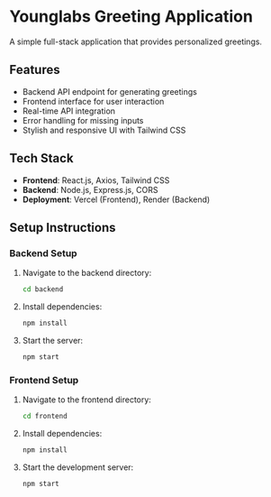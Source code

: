 # Younglabs Greeting Application

A simple full-stack application that provides personalized greetings.

## Features

- Backend API endpoint for generating greetings
- Frontend interface for user interaction
- Real-time API integration
- Error handling for missing inputs
- Stylish and responsive UI with Tailwind CSS

## Tech Stack

- **Frontend**: React.js, Axios, Tailwind CSS
- **Backend**: Node.js, Express.js, CORS
- **Deployment**: Vercel (Frontend), Render (Backend)

## Setup Instructions

### Backend Setup

1. Navigate to the backend directory:
   ```bash
   cd backend
   ```
2. Install dependencies:
   ```bash
   npm install
   ```
3. Start the server:
   ```bash
   npm start
   ```

### Frontend Setup

1. Navigate to the frontend directory:
   ```bash
   cd frontend
   ```
2. Install dependencies:
   ```bash
   npm install
   ```
3. Start the development server:
   ```bash
   npm start
   ```